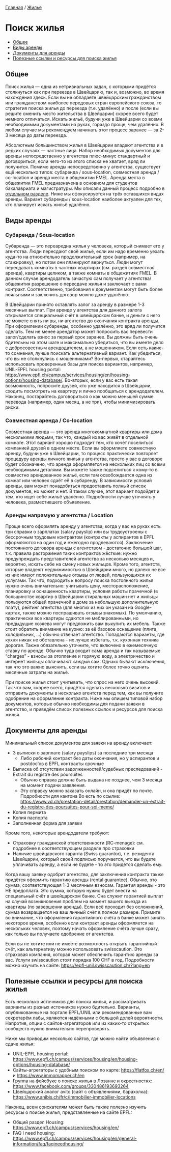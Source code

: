 [Главная](/Guide/) / [Жильё](/Guide/docs/housing/index.html)

# Поиск жилья
* [Общее](#общее)
* [Виды аренды](#виды-аренды)
* [Документы для аренды](#документы-для-аренды)
* [Полезные ссылки и ресурсы для поиска жилья](#полезные-ссылки-и-ресурсы-для-поиска-жилья)

## Общее
Поиск жилья — одна из нетривиальных задач, с которыми придётся столкнуться как при переезде в Швейцарию, так и, возможно, во время нахождения здесь. Если вы не обладаете швейцарским гражданством или гражданством наиболее передовых стран европейского союза, то стратегия поиска жилья до переезда (т.е. удалённо) и после (если вы решите сменить место жительства в Швейцарии) скорее всего будет немного отличаться. Искать жильё, будучи уже в Швейцарии со всеми необходимыми документами на руках, гораздо проще, чем удалённо. В любом случае мы рекомендуем начинать этот процесс заранее — за 2-3 месяца до даты переезда.

Абсолютным большинством жилья в Швейцарии владеют агентства и в редких случаях —  частные лица. Набор необходимых документов для аренды непосредственно у агентства плюс-минус стандартный и договориться, если чего-то из этого списка не хватает, вряд ли получится. Помимо аренды непосредственно у агентства, существует ещё несколько типов: субаренда / sous-location, совместная аренда / co-location и аренда места в общежитии FMEL. Аренда места в общежитии FMEL предназначена в основном для студентов бакалавриата и магистратуры. Мы описали данный процесс подробно в [отдельном разделе](/Guide/docs/housing/общежития-fmel.html). Ниже мы сфокусируется на трёх оставшихся видах аренды. Вариант субаренды / sous-location наиболее актуален для тех, кто планирует искать жильё удалённо.

## Виды аренды
### Субаренда / Sous-location
Субаренда — это переаредна жилья у человека, который снимает его у агентства. Люди пересдают своё жильё, если им надо временно уехать куда-то на относительно продолжительный срок (например, на стажировку), но потом они планируют вернуться. Люди могут пересдавать комнаты в частных квартирах (см. раздел совместная аренда), квартиры целиком, а также комнаты в общежитиях FMEL. В данном случае арендодатель зачастую сам получает у агентства/общежития разрешение о пересдаче жилья и заключает с вами контракт. Соответственно, требования к документам могут быть более лояльными и заключить договор можно даже удалённо.

В Швейцарии принято оставлять залог за аренду в размере 1-3 месячных выплат. При аренде у агентства для данного залога открывается специальный счёт в швейцарском банке, и деньги с него не можете снять ни вы, ни агентство до окончания контракта аренды. При оформлении субаренды, особенно удалённо, это вряд ли получится сделать. Тем не менее арендатор может попросить вас перевести залог/сделать взнос за первый срок заранее. Вы должны быть очень бдительны на этом шаге и максимально убедиться, что вы имеете дело с добросовестным арендодателем, а не мошенником. Если есть какие-то сомнения, лучше поискать альтернативный вариант. Как убедиться, что вы не столкнулись с мошенниками? Во-первых, старайтесь использовать проверенные базы для поиска вариантов, например, UNIL-EPFL housing portal: https://www.epfl.ch/campus/services/housing/en/housing-options/housing-database/. Во-вторых, если у вас есть такая возможность, попросите друзей, кто уже находится в Швейцарии, сходить посмотреть на квартиру и лично пообщаться с арендодателем. Наконец, постарайтесь договориться о как можно меньшей сумме перевода (например, один месяц, а не три), чтобы минимизировать риски.

### Совместная аренда / Co-location
Совместная аренда — это аренда многокомнатной квартиры или дома несколькими людьми, так что, каждый из вас живёт в отдельной комнате. Этот вариант хорошо подходит тем, кто хочет поселиться компанией друзей в одном месте. Если вы оформляете совместную аренду, будучи уже в Швейцарии, то процесс практически повторяет процедуру аренды личного жилья у агентства, просто у вас в договоре будет обозначено, что аренда оформляется на нескольких лиц со всеми необходимыми деталями.
Вы можете также подселиться к кому-то в совместно арендованное жильё, если там освобождается одна из комнат или человек сдаёт её в субаренду. В зависимости условий аренды, вам может понадобиться предоставить полный список документов, но может и нет. В таком случае, этот вариант подойдет и тем, кто ищет себе жильё удалённо. Подробности лучше уточнять у человека, разместившего объявление.

### Аренды напрямую у агентства / Location
Проще всего оформлять аренду у агентства, когда у вас на руках есть три справки о зарплатах (salary payslip) или вы трудоустроены с бессрочным трудовым контрактом (контракты у аспирантов в EPFL оформляются на один год и ежегодно продлеваются). Заключение постоянного договора аренды с агентством - достаточно большой шаг, т.к. правила расторжения таких контрактов жёсткие: нужно предупреждать представителей агентства за несколько месяцев и, вероятно, искать себе на смену новых жильцов. Кроме того, агентств, которые владеют недвижимостью в Швейцарии много, но далеко не все из них имеют положительные отзывы от людей, пользующихся их услугами. Так что, подходить к вопросу поиска постоянного жилья нужно очень внимательно: учитывать цену, месторасположение, планировку и оснащенность квартиры, условия работы прачечной (в большинстве квартир в Швейцарии стиральных машин нет и жильцы пользуются общей прачечной в доме за небольшую дополнительную плату), рейтинг агентства (для многих из них он указан на Google-картах, также можно поспрашивать отзывы знакомых). По умолчанию, практически все квартиры сдаются не меблированными, но предыдущие хозяева могут предложить вам выкупить их мебель. Также стоит обратить внимание на кухню: за её базовое оснащение (плита, холодильник, ...) обычно отвечает агентство. Попадаются варианты, где кухня никак не обставлена - их лучше избегать, т.к. кухонная техника дорогая. Также обязательно уточните, что включено в ежемесячную ставку по аренде. Обычно туда входит сама аренда и так называемые “charges” - взносы за отопление и горячую воду, а электричество и интернет жильцы оплачивают каждый сам. Однако бывают исключения, так что это важно выяснить, если вы хотите более точно оценить месячные затраты на жильё.

При поиске жилья стоит учитывать, что спрос на него очень высокий. Так что вам, скорее всего, придётся сделать несколько визитов и отправить документы в несколько агентств перед тем, как вы получите одобрение на оформление контракта. Ниже мы опишем типовой набор документов, которые обычно необходимы для подачи заявки в агентство, и приведём список полезных ссылок и ресурсов для поиска жилья.

## Документы для аренды
Минимальный список документов для заявки на аренду включает:
* 3 выписки о зарплате (salary payslips) за последние три месяца
  * Либо рабочий контракт без даты окончания, но у аспирантов и postdoc’ов в EPFL контракты срочные
* Выписка об отсутствии задолженностей/судебных преследований - Extrait du registre des poursuites
  * Обычно справка должна быть выдана не позднее, чем 3 месяца на момент подачи заявления.
  * Эту справку можно заказать онлайн, и она придёт по почте. Подробности для кантона Во есть по ссылке: https://www.vd.ch/prestation-detail/prestation/demander-un-extrait-du-registre-des-poursuites-pour-soi-meme/ 
* Копия пермита
* Копия паспорта
* Заполненная форма для заявки

Кроме того, некоторые арендодатели требуют:
* Страховку гражданской ответственности (RC-menage): см. подробнее в соответствующем разделе про страховки
* Наличие швейцарского гаранта (Swiss guarantor), т.е. резидента Швейцарии, который своей подписью поручается, что вы будете уплачивать аренду, а если не будете - то это придётся сделать ему.

Когда вашу заявку одобрит агентство, для заключения контракта также придётся оформить гарантию аренды (rental guarantee). Обычно, это сумма, соответствующая 1-3 месячным взносам. Гарантия аренды - это НЕ предоплата. Это сумма, которую нужно будет внести на специальный счёт в швейцарском банке. Она служит гарантией выплат на случай возникновения проблем на момент вашего выезда из квартиры (по завершении аренды). Если всё проходит без осложнений, сумма возвращается на ваш личный счёт в полном размере. Примите во внимание, что оформления гарантийного счёта в банке может занять некоторое время, особенно если контракт аренды оформляется на нескольких человек, поэтому начать оформление счёта лучше сразу, как только вы получаете одобрение от агентства.

Если вы не хотите или не имеете возможность открыть гарантийный счёт, как альтернативу можно использовать swisscaution. Это страховая компания, которая может обеспечить гарантию аренды за вас. Услуги swisscaution стоят порядка 100 CHF в год. Подробности можно изучить на сайте: https://epfl-unil.swisscaution.ch/?lang=en

## Полезные ссылки и ресурсы для поиска жилья
Есть несколько источников для поиска жилья, и рассматривать варианты из разных источников нужно бдительно. Варианты, опубликованные на портале EPFL/UNIL или рекомендованные вам секретарём лабы, являются надёжными с большой долей вероятности. Напротив, опции с сайтов-агрегаторов или из каких-то открытых сообществ нужно внимательно перепроверять.

Ниже мы приводим несколько сайтов, где можно найти объявления о сдаче жилья:
* UNIL-EPFL housing portal: https://www.epfl.ch/campus/services/housing/en/housing-options/housing-database/
* Сайты-агрегаторы с удобным поиском по карте: https://flatfox.ch/en/ и https://www.immomapper.ch/en
* Группа на фейсбуке о поиске жилья в Лозанне и окрестностях: https://www.facebook.com/groups/330486193693264
* Швейцарский аналог avito (сайт с объявлениями, барахолка): https://www.anibis.ch/fr/c/immobilier-immobilier-locations

Наконец, всем соискателям может быть также полезно изучить ресурсы о поиске жилья, представленные на сайте EPFL:
* Общий раздел Housing: https://www.epfl.ch/campus/services/housing/en/
* FAQ I need housing: https://www.epfl.ch/campus/services/housing/en/general-information/faq/faqineedhousing/

